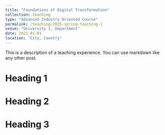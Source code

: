 ```yaml
---
title: "Foundations of Digital Transformation"
collection: teaching
type: "Advanced Industry Oriented Course"
permalink: /teaching/2015-spring-teaching-1
venue: "University 1, Department"
date: 2021-01-01
location: "City, Country"
---
```


This is a description of a teaching experience. You can use markdown like any other post.

Heading 1
======

Heading 2
======

Heading 3
======
